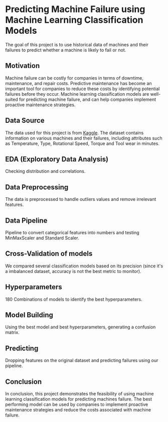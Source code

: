 # Predicting Machine Failure using Machine Learning Classification Models

The goal of this project is to use historical data of machines and their failures to predict whether a machine is likely to fail or not.

## Motivation
Machine failure can be costly for companies in terms of downtime, maintenance, and repair costs. Predictive maintenance has become an important tool for companies to reduce these costs by identifying potential failures before they occur. Machine learning classification models are well-suited for predicting machine failure, and can help companies implement proactive maintenance strategies.

## Data Source
The data used for this project is from <a href="https://www.kaggle.com/datasets/shivamb/machine-predictive-maintenance-classification" target="_blank">Kaggle</a>. The dataset contains information on various machines and their failures, including attributes such as Temperature, Type, Rotational Speed, Torque and Tool wear in minutes.

## EDA (Exploratory Data Analysis)
Checking distribution and correlations.

## Data Preprocessing
The data is preprocessed to handle outliers values and remove irrelevant features.

## Data Pipeline
Pipeline to convert categorical features into numbers and testing MinMaxScaler and Standard Scaler.

## Cross-Validation of models
We compared several classification models based on its precision (since it's a imbalanced dataset, accuracy is not the best metric to monitor).

## Hyperparameters
180 Combinations of models to identify the best hyperparameters.

## Model Building
Using the best model and best hyperparameters, generating a confusion matrix.

## Predicting
Dropping features on the original dataset and predicting failures using our pipeline.

## Conclusion
In conclusion, this project demonstrates the feasibility of using machine learning classification models for predicting machines failure. The best performing model can be used by companies to implement proactive maintenance strategies and reduce the costs associated with machine failure.
